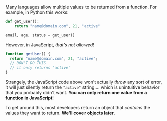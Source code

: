 Many languages allow multiple values to be returned from a function. For example, in Python this works:

```python
def get_user():
    return "name@domain.com", 21, "active"

email, age, status = get_user()
```

However, in JavaScript, _that's not allowed_!

```js
function getUser() {
  return "name@domain.com", 21, "active";
  // DON'T DO THIS
  // it only returns 'active'
}
```

Strangely, the JavaScript code above won't actually _throw_ any sort of error, it will just silently return the `"active"` string.... which is unintuitive behavior that you probably didn't want. **You can only return one value from a function in JavaScript**!

To get around this, most developers return an object that _contains_ the values they want to return. **We'll cover objects later**.